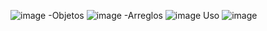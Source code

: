 ![image](https://github.com/WesitosFsa/Taller4-GarzonMateo/assets/137083225/7687666d-7ec0-4325-9516-98b2ed761177)
-Objetos
 ![image](https://github.com/WesitosFsa/Taller4-GarzonMateo/assets/137083225/62264354-42b4-403c-9d06-6ef4fd366ffa)
-Arreglos
 ![image](https://github.com/WesitosFsa/Taller4-GarzonMateo/assets/137083225/4ff9e324-1203-488c-ba53-31bfd2a44e1a)
Uso
 ![image](https://github.com/WesitosFsa/Taller4-GarzonMateo/assets/137083225/48e2e751-0032-4d90-8306-18ae1767b927)


